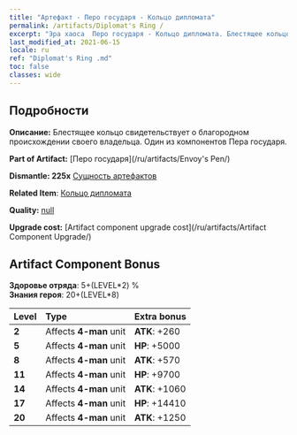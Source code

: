 ```yaml
---
title: "Артефакт - Перо государя - Кольцо дипломата"
permalink: /artifacts/Diplomat's Ring /
excerpt: "Эра хаоса  Перо государя - Кольцо дипломата. Блестящее кольцо свидетельствует о благородном происхождении своего владельца. Один из компонентов Пера государя."
last_modified_at: 2021-06-15
locale: ru
ref: "Diplomat's Ring .md"
toc: false
classes: wide
---
```




## Подробности

 **Описание:** Блестящее кольцо свидетельствует о благородном происхождении своего владельца. Один из компонентов Пера государя.

 **Part of Artifact:** [Перо государя](/ru/artifacts/Envoy's Pen/)

 **Dismantle: 225x** [Сущность артефактов](/ItemsRU/con_905/)

 **Related Item**: [Кольцо дипломата](/ru/Items/art_2157/)

 **Quality:** [null](/ru/artifacts/null/)

 **Upgrade cost:** [Artifact component upgrade cost](/ru/artifacts/Artifact Component Upgrade/)

## Artifact Component Bonus

  **Здоровье отряда**: 5+(LEVEL\*2) %<br/>**Знания героя**: 20+(LEVEL\*8)

  |  Level  | Type |    Extra bonus  | 
  |:--------|:-----|:----------------| 
  | **2** | Affects **4-man** unit | **ATK**: +260 | 
  | **5** | Affects **4-man** unit | **HP**: +5000 | 
  | **8** | Affects **4-man** unit | **ATK**: +570 | 
  | **11** | Affects **4-man** unit | **HP**: +9700 | 
  | **14** | Affects **4-man** unit | **ATK**: +1060 | 
  | **17** | Affects **4-man** unit | **HP**: +14410 | 
  | **20** | Affects **4-man** unit | **ATK**: +1250 | 
